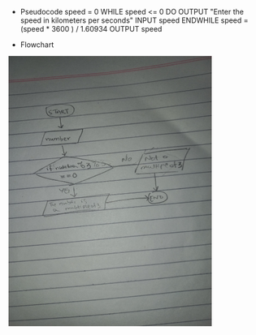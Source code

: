 <!--
* Name: ASAD IMRAN
* Date: 9 sept 24
* Desc: Question01 pseudocode, and flowchart
-->

- Pseudocode
      speed = 0 
      WHILE speed <= 0 DO
        OUTPUT "Enter the speed in kilometers per seconds" 
        INPUT speed
      ENDWHILE 
      speed = (speed * 3600 ) / 1.60934
      OUTPUT speed
  
- Flowchart
<img src="Question01.jpeg" width = "400" height = "auto" >
